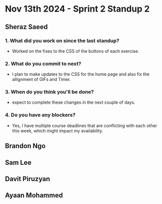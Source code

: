 # Nov 13th 2024 - Sprint 2 Standup 2

## Sheraz Saeed

### 1. What did you work on since the last standup?
- Worked on the fixes to the CSS of the buttons of each exercise.
### 2. What do you commit to next?
- I plan to make updates to the CSS for the home page and also fix the allignment of GIFs and Timer.
  
### 3. When do you think you'll be done?
-  expect to complete these changes in the next couple of days.

### 4. Do you have any blockers?
- Yes, I have multiple course deadlines that are conflicting with each other this week, which might impact my availability.

## Brandon Ngo

## Sam Lee

## Davit Piruzyan

## Ayaan Mohammed
